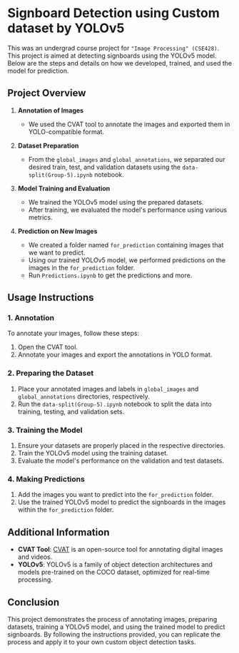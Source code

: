 # Signboard Detection using Custom dataset by YOLOv5

This was an undergrad course project for `"Image Processing" (CSE428)`.
This project is aimed at detecting signboards using the YOLOv5 model. Below are the steps and details on how we developed, trained, and used the model for prediction.

## Project Overview

1. **Annotation of Images**
   - We used the CVAT tool to annotate the images and exported them in YOLO-compatible format.

2. **Dataset Preparation**
   - From the `global_images` and `global_annotations`, we separated our desired train, test, and validation datasets using the `data-split(Group-5).ipynb` notebook. 

3. **Model Training and Evaluation**
   - We trained the YOLOv5 model using the prepared datasets.
   - After training, we evaluated the model's performance using various metrics.

4. **Prediction on New Images**
   - We created a folder named `for_prediction` containing images that we want to predict.
   - Using our trained YOLOv5 model, we performed predictions on the images in the `for_prediction` folder.
   - Run `Predictions.ipynb` to get the predictions and more.

## Usage Instructions

### 1. Annotation

To annotate your images, follow these steps:

1. Open the CVAT tool.
2. Annotate your images and export the annotations in YOLO format.

### 2. Preparing the Dataset

1. Place your annotated images and labels in `global_images` and `global_annotations` directories, respectively.
2. Run the `data-split(Group-5).ipynb` notebook to split the data into training, testing, and validation sets.

### 3. Training the Model

1. Ensure your datasets are properly placed in the respective directories.
2. Train the YOLOv5 model using the training dataset.
3. Evaluate the model's performance on the validation and test datasets.

### 4. Making Predictions

1. Add the images you want to predict into the `for_prediction` folder.
2. Use the trained YOLOv5 model to predict the signboards in the images within the `for_prediction` folder.


## Additional Information

- **CVAT Tool**: [CVAT]([https://app.cvat.ai/]) is an open-source tool for annotating digital images and videos.
- **YOLOv5**: YOLOv5 is a family of object detection architectures and models pre-trained on the COCO dataset, optimized for real-time processing.

## Conclusion

This project demonstrates the process of annotating images, preparing datasets, training a YOLOv5 model, and using the trained model to predict signboards. By following the instructions provided, you can replicate the process and apply it to your own custom object detection tasks.
